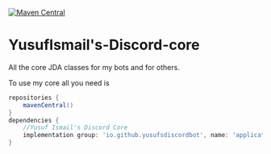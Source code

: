 [![Maven Central](https://maven-badges.herokuapp.com/maven-central/io.github.yusufsdiscordbot/application/badge.svg)](https://maven-badges.herokuapp.com/maven-central/io.github.yusufsdiscordbot/application)

# YusufIsmail's-Discord-core
All the core JDA classes for my bots and for others.

To use my core all you need is

```gradle
repositories {
    mavenCentral()
}
dependencies {
    //Yusuf Ismail's Discord Core
    implementation group: 'io.github.yusufsdiscordbot', name: 'application', version: '1.0.23'
}
```
